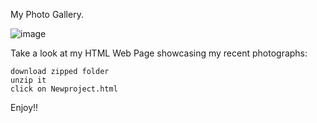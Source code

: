 My Photo Gallery.

![image](https://github.com/user-attachments/assets/8761bfb3-ccb2-4a8f-8f2c-7055450f9ffd)


Take a look at my HTML Web Page showcasing my recent photographs:

    download zipped folder
    unzip it
    click on Newproject.html
    
Enjoy!!
